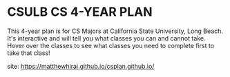 # CSULB CS 4-YEAR PLAN
This 4-year plan is for CS Majors at California State University, Long Beach.  It's interactive and will tell you what classes you can and cannot take.  
Hover over the classes to see what classes you need to complete first to take that class!

site: https://matthewhirai.github.io/csplan.github.io/
